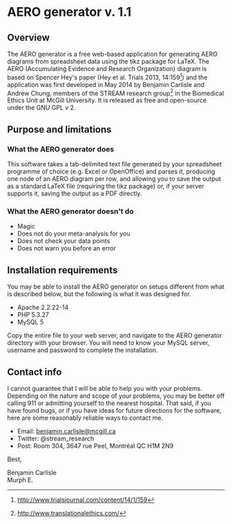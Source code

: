 AERO generator v. 1.1
==============

## Overview

The AERO generator is a free web-based application for generating AERO diagrams from spreadsheet data using the tikz package for LaTeX. The AERO (Accumulating Evidence and Research Organization) diagram is based on Spencer Hey's paper (Hey et al. Trials 2013, 14:159[^1]) and the application was first developed in May 2014 by Benjamin Carlisle and Andrew Chung, members of the STREAM research group[^2] in the Biomedical Ethics Unit at McGill University. It is released as free and open-source under the GNU GPL v 2.

[^1]: <http://www.trialsjournal.com/content/14/1/159>
[^2]: <http://www.translationalethics.com/>

## Purpose and limitations

### What the AERO generator does

This software takes a tab-delimited text file generated by your spreadsheet programme of choice (e.g. Excel or OpenOffice) and parses it, producing one node of an AERO diagram per row, and allowing you to save the output as a standard LaTeX file (requiring the tikz package) or, if your server supports it, saving the output as a PDF directly.

### What the AERO generator doesn't do

* Magic
* Does not do your meta-analysis for you
* Does not check your data points
* Does not warn you before an error

## Installation requirements

You may be able to install the AERO generator on setups different from what is described below, but the following is what it was designed for.

* Apache 2.2.22-14
* PHP 5.3.27
* MySQL 5

Copy the entire file to your web server, and navigate to the AERO generator directory with your browser. You will need to know your MySQL server, username and password to complete the installation.

## Contact info

I cannot guarantee that I will be able to help you with your problems. Depending on the nature and scope of your problems, you may be better off calling 911 or admitting yourself to the nearest hospital. That said, if you have found bugs, or if you have ideas for future directions for the software, here are some reasonably reliable ways to contact me.

* Email: <benjamin.carlisle@mcgill.ca>
* Twitter: @stream_research
* Post: Room 304, 3647 rue Peel, Montréal QC H1M 2N9

Best,

Benjamin Carlisle  
Murph E.